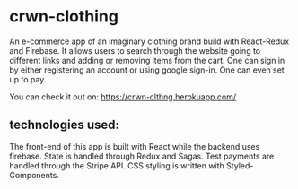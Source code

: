 # crwn-clothing

An e-commerce app of an imaginary clothing brand build with React-Redux and Firebase.
It allows users to search through the website going to different links and adding or removing
items from the cart. One can sign in by either registering an account or using google sign-in.
One can even set up to pay.

You can check it out on:
https://crwn-clthng.herokuapp.com/

## technologies used:

The front-end of this app is built with React while the backend uses firebase.
State is handled through Redux and Sagas.
Test payments are handled through the Stripe API.
CSS styling is written with Styled-Components.
